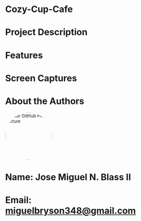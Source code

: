 # Cozy-Cup-Cafe

# Project Description

# Features

# Screen Captures

# About the Authors

<img src="https://avatars.githubusercontent.com/u/156798121?v=4" alt="Your GitHub Profile Picture" width="150" style="border-radius: 50%;">

# Name: Jose Miguel N. Blass II
# Email: miguelbryson348@gmail.com
